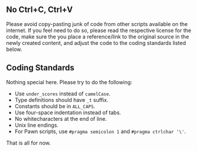 ## No Ctrl+C, Ctrl+V

Please avoid copy-pasting junk of code from other scripts available on the internet. If you feel need to do so, please read the respective license for the code, make sure the you place a reference/link to the original source in the newly created content, and adjust the code to the coding standards listed below.

## Coding Standards

Nothing special here. Please try to do the following:

* Use `under_scores` instead of `camelCase`.
* Type definitions should have `_t` suffix.
* Constants should be in `ALL_CAPS`.
* Use four-space indentation instead of tabs.
* No whitecharacters at the end of line.
* Unix line endings.
* For Pawn scripts, use `#pragma semicolon 1` and `#pragma ctrlchar '\'`.

That is all for now.
